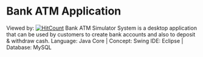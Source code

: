 # Bank ATM Application
Viewed by: [![HitCount](http://hits.dwyl.com/rishabhgarhewal/ATM-Application.svg)](http://hits.dwyl.com/rishabhgarhewal/ATM-Application)
Bank ATM Simulator System is a desktop application that can be used by customers to create bank accounts and also to deposit & withdraw cash.
Language: Java Core | Concept: Swing
IDE: Eclipse | Database: MySQL
